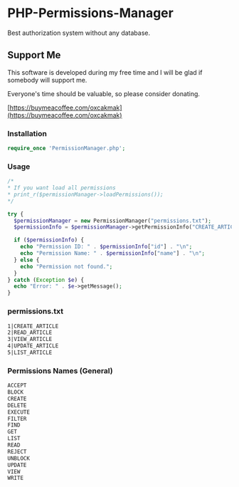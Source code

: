 # PHP-Permissions-Manager
Best authorization system without any database.

## Support Me

This software is developed during my free time and I will be glad if somebody will support me.

Everyone's time should be valuable, so please consider donating.

[https://buymeacoffee.com/oxcakmak](https://buymeacoffee.com/oxcakmak)

### Installation

```php
require_once 'PermissionManager.php';
```

### Usage
```php
/*
* If you want load all permissions
* print_r($permissionManager->loadPermissions());
*/

try {
  $permissionManager = new PermissionManager("permissions.txt");
  $permissionInfo = $permissionManager->getPermissionInfo("CREATE_ARTICLE");

  if ($permissionInfo) {
    echo "Permission ID: " . $permissionInfo["id"] . "\n";
    echo "Permission Name: " . $permissionInfo["name"] . "\n";
  } else {
    echo "Permission not found.";
  }
} catch (Exception $e) {
  echo "Error: " . $e->getMessage();
}

```

### permissions.txt
```txt
1|CREATE_ARTICLE
2|READ_ARTICLE
3|VIEW_ARTICLE
4|UPDATE_ARTICLE
5|LIST_ARTICLE
```

### Permissions Names (General)
```txt
ACCEPT
BLOCK
CREATE
DELETE
EXECUTE
FILTER
FIND
GET
LIST
READ
REJECT
UNBLOCK
UPDATE
VIEW
WRITE
```
